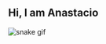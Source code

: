 
## Hi, I am Anastacio


 ![snake gif](https://github.com/anastar99/anastar99/blob/output/github-contribution-grid-snake.gif)
